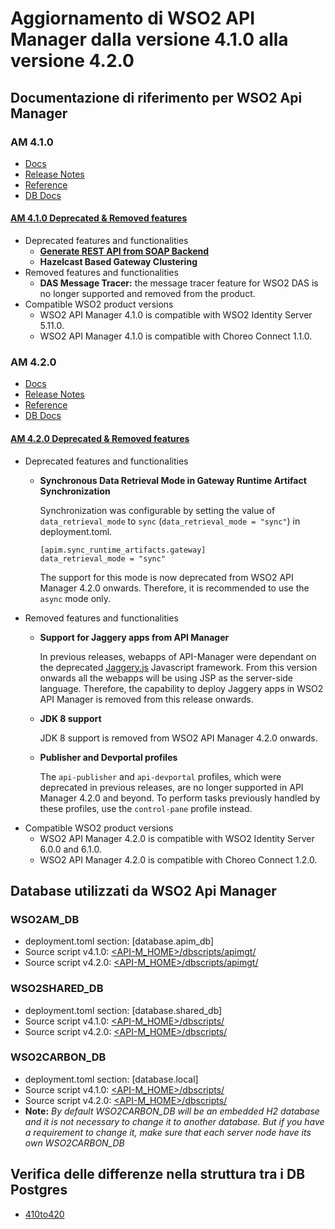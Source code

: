 # Aggiornamento di WSO2 API Manager dalla versione 4.1.0 alla versione 4.2.0

## Documentazione di riferimento per WSO2 Api Manager

### AM 4.1.0
* [Docs](https://apim.docs.wso2.com/en/4.1.0/)
* [Release Notes](https://apim.docs.wso2.com/en/4.1.0/get-started/about-this-release/)
* [Reference](https://apim.docs.wso2.com/en/4.1.0/reference/product-apis/overview/)
* [DB Docs](https://apim.docs.wso2.com/en/4.1.0/install-and-setup/setup/setting-up-databases/changing-default-databases/changing-to-postgresql/)

#### [AM 4.1.0 Deprecated & Removed features](https://apim.docs.wso2.com/en/4.1.0/get-started/about-this-release/#deprecated-features-and-functionalities)
* Deprecated features and functionalities
    * [**Generate REST API from SOAP Backend**](https://apim.docs.wso2.com/en/4.1.0/design/create-api/create-rest-api/generate-rest-api-from-soap-backend/)
    * **Hazelcast Based Gateway Clustering**
* Removed features and functionalities
    * **DAS Message Tracer:** the message tracer feature for WSO2 DAS is no longer supported and removed from the product.
* Compatible WSO2 product versions
    * WSO2 API Manager 4.1.0 is compatible with WSO2 Identity Server 5.11.0.
    * WSO2 API Manager 4.1.0 is compatible with Choreo Connect 1.1.0.

### AM 4.2.0
* [Docs](https://apim.docs.wso2.com/en/4.2.0/)
* [Release Notes](https://apim.docs.wso2.com/en/4.2.0/get-started/about-this-release/)
* [Reference](https://apim.docs.wso2.com/en/4.2.0/reference/product-apis/overview/)
* [DB Docs](https://apim.docs.wso2.com/en/4.2.0/install-and-setup/setup/setting-up-databases/changing-default-databases/changing-to-postgresql/)

#### [AM 4.2.0 Deprecated & Removed features](https://apim.docs.wso2.com/en/4.2.0/get-started/about-this-release/#deprecated-features-and-functionalities)
* Deprecated features and functionalities
    * **Synchronous Data Retrieval Mode in Gateway Runtime Artifact Synchronization**

        Synchronization was configurable by setting the value of `data_retrieval_mode` to `sync` (`data_retrieval_mode = "sync"`) in deployment.toml.
        ```
        [apim.sync_runtime_artifacts.gateway]
        data_retrieval_mode = "sync"
        ```
        The support for this mode is now deprecated from WSO2 API Manager 4.2.0 onwards. Therefore, it is recommended to use the `async` mode only.
* Removed features and functionalities
    * **Support for Jaggery apps from API Manager**

        In previous releases, webapps of API-Manager were dependant on the deprecated [Jaggery.js](https://github.com/wso2/jaggery) Javascript framework. From this version onwards all the webapps will be using JSP as the server-side language. Therefore, the capability to deploy Jaggery apps in WSO2 API Manager is removed from this release onwards.
    * **JDK 8 support**

        JDK 8 support is removed from  WSO2 API Manager 4.2.0 onwards.
    * **Publisher and Devportal profiles**

        The `api-publisher` and `api-devportal` profiles, which were deprecated in previous releases, are no longer supported in API Manager 4.2.0 and beyond. To perform tasks previously handled by these profiles, use the `control-pane` profile instead.
* Compatible WSO2 product versions
    * WSO2 API Manager 4.2.0 is compatible with WSO2 Identity Server 6.0.0 and 6.1.0.
    * WSO2 API Manager 4.2.0 is compatible with Choreo Connect 1.2.0.

## Database utilizzati da WSO2 Api Manager

### WSO2AM_DB
* deployment.toml section: [database.apim_db]
* Source script v4.1.0: [<API-M_HOME>/dbscripts/apimgt/](/am/wso2am-4.1.0/dbscripts/apimgt/)
* Source script v4.2.0: [<API-M_HOME>/dbscripts/apimgt/](/am/wso2am-4.2.0/dbscripts/apimgt/)

### WSO2SHARED_DB
* deployment.toml section: [database.shared_db]
* Source script v4.1.0: [<API-M_HOME>/dbscripts/](/am/wso2am-4.1.0/dbscripts/)
* Source script v4.2.0: [<API-M_HOME>/dbscripts/](/am/wso2am-4.2.0/dbscripts/)

### WSO2CARBON_DB
* deployment.toml section: [database.local]
* Source script v4.1.0: [<API-M_HOME>/dbscripts/](/am/wso2am-4.1.0/dbscripts/)
* Source script v4.2.0: [<API-M_HOME>/dbscripts/](/am/wso2am-4.2.0/dbscripts/)
* **Note:** *By default WSO2CARBON_DB will be an embedded H2 database and it is not necessary to change it to another database. But if you have a requirement to change it, make sure that each server node have its own WSO2CARBON_DB*
        
## Verifica delle differenze nella struttura tra i DB Postgres
* [410to420](/am/410to420/db/postgres/)